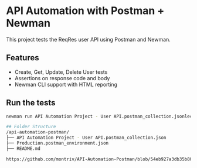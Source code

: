 # API Automation with Postman + Newman

This project tests the ReqRes user API using Postman and Newman.

## Features
- Create, Get, Update, Delete User tests
- Assertions on response code and body
- Newman CLI support with HTML reporting

## Run the tests
```bash
newman run API Automation Project - User API.postman_collection.jsonlection.json -e Production.postman_environment.json -r cli,html

## Folder Structure
/api-automation-postman/
├── API Automation Project - User API.postman_collection.json
├── Production.postman_environment.json
├── README.md

https://github.com/montriv/API-Automation-Postman/blob/54eb927a3db35b80c4f9d7e81992266395a93052/api-automation.png
